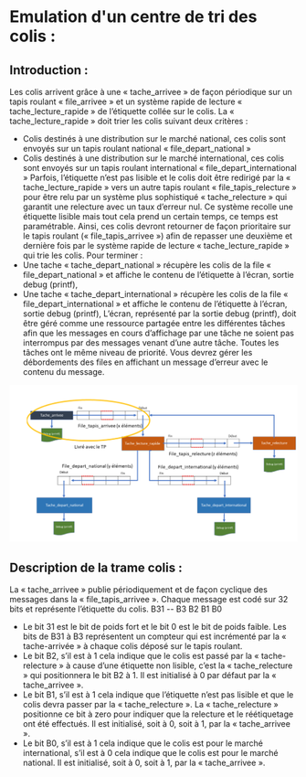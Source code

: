 # Emulation d'un centre de tri des colis :

## Introduction :

Les colis arrivent grâce à une « tache_arrivee » de façon périodique sur un tapis roulant « file_arrivee »
et un système rapide de lecture « tache_lecture_rapide » de l’étiquette collée sur le colis. La
« tache_lecture_rapide » doit trier les colis suivant deux critères :
- Colis destinés à une distribution sur le marché national, ces colis sont envoyés sur un tapis
roulant national « file_depart_national »
- Colis destinés à une distribution sur le marché international, ces colis sont envoyés sur un tapis
roulant international « file_depart_international »
Parfois, l’étiquette n’est pas lisible et le colis doit être redirigé par la « tache_lecture_rapide » vers un
autre tapis roulant « file_tapis_relecture » pour être relu par un système plus sophistiqué
« tache_relecture » qui garantit une relecture avec un taux d’erreur nul. Ce système recolle une étiquette
lisible mais tout cela prend un certain temps, ce temps est paramétrable. Ainsi, ces colis devront
retourner de façon prioritaire sur le tapis roulant (« file_tapis_arrivee ») afin de repasser une deuxième et
dernière fois par le système rapide de lecture « tache_lecture_rapide » qui trie les colis.
Pour terminer :
- Une tache « tache_depart_national » récupère les colis de la file « file_depart_national » et
affiche le contenu de l’étiquette à l’écran, sortie debug (printf),
- Une tache « tache_depart_international » récupère les colis de la file « file_depart_international »
et affiche le contenu de l’étiquette à l’écran, sortie debug (printf),
L’écran, représenté par la sortie debug (printf), doit être géré comme une ressource partagée entre les
différentes tâches afin que les messages en cours d’affichage par une tâche ne soient pas interrompus par
des messages venant d’une autre tâche.
Toutes les tâches ont le même niveau de priorité.
Vous devrez gérer les débordements des files en affichant un message d’erreur avec le contenu du
message.

![alt text](illustration.png)

## Description de la trame colis :

La « tache_arrivee » publie périodiquement et de façon cyclique des messages dans la
« file_tapis_arrivee ». Chaque message est codé sur 32 bits et représente l’étiquette du colis.
B31 -- B3 B2 B1 B0
- Le bit 31 est le bit de poids fort et le bit 0 est le bit de poids faible.
Les bits de B31 à B3 représentent un compteur qui est incrémenté par la « tache-arrivée » à chaque colis
déposé sur le tapis roulant.
- Le bit B2, s’il est à 1 cela indique que le colis est passé par la « tache-relecture » à cause d’une étiquette
non lisible, c’est la « tache_relecture » qui positionnera le bit B2 à 1. Il est initialisé à 0 par défaut par la
« tache_arrivee ».
- Le bit B1, s’il est à 1 cela indique que l’étiquette n’est pas lisible et que le colis devra passer par la
« tache_relecture ». La « tache_relecture » positionne ce bit à zero pour indiquer que la relecture et le réétiquetage
ont été effectués. Il est initialisé, soit à 0, soit à 1, par la « tache_arrivee ».
- Le bit B0, s’il est à 1 cela indique que le colis est pour le marché international, s’il est à 0 cela indique
que le colis est pour le marché national. Il est initialisé, soit à 0, soit à 1, par la « tache_arrivee ».


